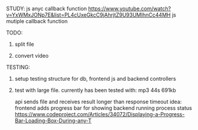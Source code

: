 STUDY:
js anyc callback function
https://www.youtube.com/watch?v=YxWMxJONp7E&list=PL4cUxeGkcC9jAhrjtZ9U93UMIhnCc44MH
js mutiple callback function

TODO:
1.  split file

2.  convert video

TESTING:
1.  setup testing structure for db, frontend js and backend controllers

2.  test with large file.
    currently has been tested with:  mp3 44s 691kb

    api sends file and receives result longer than response timeout
      idea: frontend adds progress bar for showing backend running process status
      https://www.codeproject.com/Articles/34072/Displaying-a-Progress-Bar-Loading-Box-During-any-T
